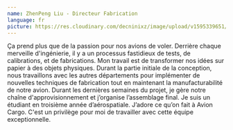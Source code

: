 ```yaml
---
name: ZhenPeng Liu - Directeur Fabrication
language: fr
picture: https://res.cloudinary.com/decninixz/image/upload/v1595339651/115932245_662259141036259_2299603389254431865_n_vynhbu.jpg
---
```

Ça prend plus que de la passion pour nos avions de voler. Derrière chaque merveille d'ingénierie, il y a un processus fastidieux de tests, de calibrations, et de fabrications. Mon travail est de transformer nos idées sur papier à des objets physiques. Durant la partie initiale de la conception, nous travaillons avec les autres départements pour implémenter de nouvelles techniques de fabrication tout en maintenant la manufacturabilité de notre avion. Durant les dernières semaines du projet, je gère notre chaîne d'approvisionnement et j’organise l’assemblage final. Je suis un étudiant en troisième année d’aérospatiale. J’adore ce qu’on fait à Avion Cargo. C'est un privilège pour moi de travailler avec cette équipe exceptionnelle.